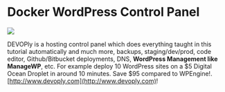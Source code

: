 # Docker WordPress Control Panel

[<img src="http://www.wordpressdocker.com/imgs/devoply.png">](http://www.devoply.com/)

DEVOPly is a hosting control panel which does everything taught in this tutorial automatically and much more, backups, staging/dev/prod, code editor, Github/Bitbucket deployments, DNS, **WordPress Management like ManageWP**, etc. For example deploy 10 WordPress sites on a $5 Digital Ocean Droplet in around 10 minutes. Save $95 compared to WPEngine!. [http://www.devoply.com](http://www.devoply.com)!

